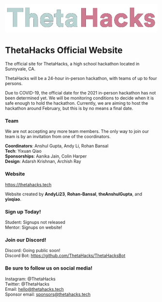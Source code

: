 ![](/img/logo/logo_text.png)

# ThetaHacks Official Website

The official site for ThetaHacks, a high school hackathon located in Sunnyvale, CA.

ThetaHacks will be a 24-hour in-person hackathon, with teams of up to four persons.

Due to COVID-19, the official date for the 2021 in-person hackathon has not been determined yet. We will be monitoring conditions to decide when it is safe enough to hold the hackathon. Currently, we are aiming to host the hackathon around February, but this is by no means a final date.

### Team

We are not accepting any more team members. The only way to join our team is by an invitation from one of the coordinators.

<strong>Coordinators</strong>: Anshul Gupta, Andy Li, Rohan Bansal<br>
<strong>Tech</strong>: Yixuan Qiao<br>
<strong>Sponsorships</strong>: Aanika Jain, Colin Harper<br>
<strong>Design</strong>: Adarsh Krishnan, Archish Ray<br>

### Website

https://thetahacks.tech

Website created by **AndyLi23**, **Rohan-Bansal**, **theAnshulGupta**, and **yixqiao**.

### Sign up Today!

Student: Signups not released  
Mentor: Signups on website!

### Join our Discord!

Discord: Going public soon!  
Discord Bot: https://github.com/ThetaHacks/ThetaHacksBot

### Be sure to follow us on social media!

Instagram: @ThetaHacks  
Twitter: @ThetaHacks  
Email: hello@thetahacks.tech
<br>
Sponsor email: sponsors@thetahacks.tech
